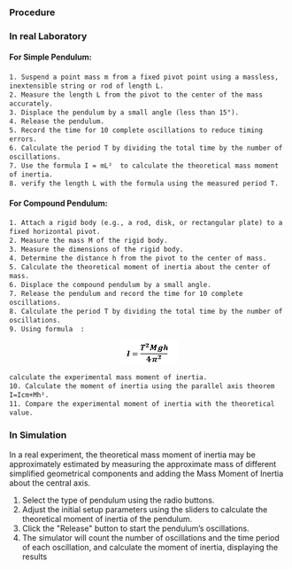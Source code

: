 ### Procedure

### In real Laboratory

#### For Simple Pendulum:

	1. Suspend a point mass m from a fixed pivot point using a massless, inextensible string or rod of length L.
	2. Measure the length L from the pivot to the center of the mass accurately.
	3. Displace the pendulum by a small angle (less than 15°).
	4. Release the pendulum.
	5. Record the time for 10 complete oscillations to reduce timing errors.
	6. Calculate the period T by dividing the total time by the number of oscillations.
	7. Use the formula I = mL²  to calculate the theoretical mass moment of inertia.
	8. verify the length L with the formula using the measured period T.

#### For Compound Pendulum:

	1. Attach a rigid body (e.g., a rod, disk, or rectangular plate) to a fixed horizontal pivot.
	2. Measure the mass M of the rigid body.
	3. Measure the dimensions of the rigid body.
	4. Determine the distance h from the pivot to the center of mass.
	5. Calculate the theoretical moment of inertia about the center of mass.
	6. Displace the compound pendulum by a small angle.
	7. Release the pendulum and record the time for 10 complete oscillations.
	8. Calculate the period T by dividing the total time by the number of oscillations.
	9. Using formula  :
<p align="center">
  <img src="images/p1.png">
</p>
 
    calculate the experimental mass moment of inertia.
	10. Calculate the moment of inertia using the parallel axis theorem I=Icm+Mh².
	11. Compare the experimental moment of inertia with the theoretical value.


### In Simulation

   In a real experiment, the theoretical mass moment of inertia may be approximately estimated by measuring the approximate mass of different simplified geometrical components and adding the Mass Moment of Inertia about the central axis.
1.	Select the type of pendulum using the radio buttons.
2.	Adjust the initial setup parameters using the sliders to calculate the theoretical moment of inertia of the pendulum.
3.	Click the "Release" button to start the pendulum’s oscillations.
4.	The simulator will count the number of oscillations and the time period of each oscillation, and calculate the moment of inertia, displaying the results

